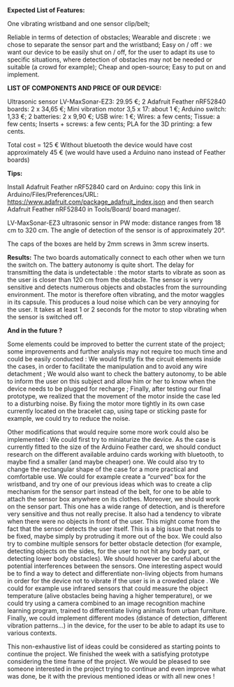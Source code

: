 **Expected List of Features:**

One vibrating wristband and one sensor clip/belt;


Reliable in terms of detection of obstacles;
Wearable and discrete : we chose to separate the sensor part and the wristband;
Easy on / off : we want our device to be easily shut on / off, for the user to adapt its use to specific situations, where detection of obstacles may not be needed or suitable (a crowd for example);
Cheap and open-source;
Easy to put on and implement.


**LIST OF COMPONENTS AND PRICE OF OUR DEVICE:**

Ultrasonic sensor LV-MaxSonar-EZ3: 29.95 €;
2 Adafruit Feather nRF52840 boards:  2 x 34,65 €;
Mini vibration motor 3,5 x 17: about 1 €;
Arduino switch: 1,33 €;
2 batteries: 2 x 9,90 €;
USB wire: 1 €;
Wires: a few cents;
Tissue: a few cents;
Inserts + screws: a few cents;
PLA for the 3D printing: a few cents.

Total cost = 125 € 
Without bluetooth the device would have cost approximately 45 € (we would have used a Arduino nano instead of Feather boards)

**Tips:**

Install Adafruit Feather nRF52840 card on Arduino: copy this link in Arduino/Files/Preferences/URL: https://www.adafruit.com/package_adafruit_index.json 
and then search Adafruit Feather nRF52840 in Tools/Board/ board manager/.

LV-MaxSonar-EZ3 ultrasonic sensor in PW mode: distance ranges from 18 cm to 320 cm. The angle of detection of the sensor is of approximately 20°.

The caps of the boxes are held by 2mm screws in 3mm screw inserts.

**Results:**
The two boards automatically connect to each other when we turn the switch on. The battery autonomy is quite short. The delay for transmitting the data is undetectable : the motor starts to vibrate as soon as the user is closer than 120 cm from the obstacle. The sensor is very sensitive and detects numerous objects and obstacles from the surrounding environment. The motor is therefore often vibrating, and the motor waggles in its capsule. This produces a loud noise which can be very annoying for the user. It takes at least 1 or 2 seconds for the motor to stop vibrating when the sensor is switched off.

**And in the future ?**

Some elements could be improved to better the current state of the project; some improvements and further analysis may not require too much time and could be easily conducted : 
We would firstly fix the circuit elements inside the cases, in order to facilitate the manipulation and to avoid any wire detachment ; 
We would also want to check the battery autonomy, to be able to inform the user on this subject and allow him or her to know when the device needs to be plugged for recharge ; 
Finally, after testing our final prototype, we realized that the movement of the motor inside the case led to a disturbing noise. By fixing the motor more tightly in its own case currently located on the bracelet cap, using tape or sticking paste for example, we could try to reduce the noise.

Other modifications that would require some more work could also be implemented :
We could first try to miniaturize the device. As the case is currently fitted to the size of the Arduino Feather card, we should conduct research on the different available arduino cards working with bluetooth, to maybe find a smaller (and maybe cheaper) one. We could also try to change the rectangular shape of the case for a more practical and comfortable use. We could for example create a “curved” box for the wristband, and try one of our previous ideas which was to create a clip mechanism for the sensor part instead of the belt, for one to be able to attach the sensor box anywhere on its clothes. 
Moreover, we should work on the sensor part. This one has a wide range of detection, and is therefore very sensitive and thus not really precise. It also had a tendency to vibrate when there were no objects in front of the user. This might come from the fact that the sensor detects the user itself. This is a big issue that needs to be fixed, maybe simply by protruding it more out of the box. We could also try to combine multiple sensors for better obstacle detection (for example, detecting objects on the sides, for the user to not hit any body part, or detecting lower body obstacles). We should however be careful about the potential interferences between the sensors. 
One interesting aspect would be to find a way to detect and differentiate non-living objects from humans in order for the device not to vibrate if the user is in a crowded place . We could for example use infrared sensors that could measure the object temperature (alive obstacles being having a higher temperature), or we could try using a camera combined to an image recognition machine learning program, trained to differentiate living animals from urban furniture. 
Finally, we could implement different modes (distance of detection, different vibration patterns…) in the device, for the user to be able to adapt its use to various contexts. 

This non-exhaustive list of ideas could be considered as starting points to continue the project. We finished the week with a satisfying prototype considering the time frame of the project. We would be pleased to see someone interested in the project trying to continue and even improve what was done, be it with the previous mentioned ideas or with all new ones !
